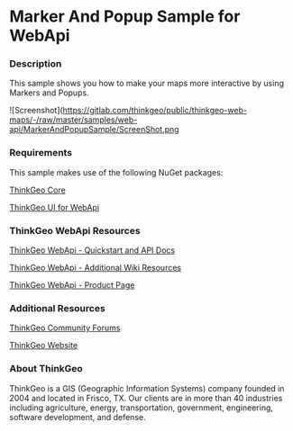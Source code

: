# Marker And Popup Sample for WebApi

### Description

This sample shows you how to make your maps more interactive by using Markers and Popups.

![Screenshot](https://gitlab.com/thinkgeo/public/thinkgeo-web-maps/-/raw/master/samples/web-api/MarkerAndPopupSample/ScreenShot.png

### Requirements
This sample makes use of the following NuGet packages:

[ThinkGeo Core](https://www.nuget.org/packages/ThinkGeo.Core)

[ThinkGeo UI for WebApi](https://www.nuget.org/packages/ThinkGeo.UI.WebApi)

### ThinkGeo WebApi Resources

[ThinkGeo WebApi - Quickstart and API Docs](https://docs.thinkgeo.com/products/web-maps/v12.0/quickstart/#quick-start-display-a-simple-map-on-webapi)

[ThinkGeo WebApi - Additional Wiki Resources](https://wiki.thinkgeo.com/wiki/thinkgeo_web_for_api)

[ThinkGeo WebApi - Product Page](https://www.thinkgeo.com/web-maps)

### Additional Resources

[ThinkGeo Community Forums](http://community.thinkgeo.com/)

[ThinkGeo Website](https://www.thinkgeo.com/)

### About ThinkGeo
ThinkGeo is a GIS (Geographic Information Systems) company founded in 2004 and located in Frisco, TX. Our clients are in more than 40 industries including agriculture, energy, transportation, government, engineering, software development, and defense.